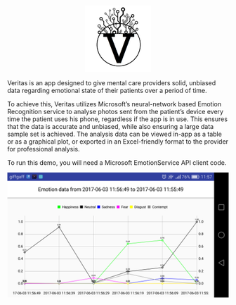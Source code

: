 <p align="center">
  <img src="https://github.com/EXJUSTICE/Veritas/blob/master/logo4sq300DPI.jpg" width="150" height="150">
</p>



Veritas is an app designed to give mental care providers solid, unbiased data regarding emotional state of their patients over a period of time. 

To achieve this, Veritas utilizes Microsoft’s neural-network based Emotion Recognition service to analyse photos sent from the patient’s device every time the patient uses his phone, regardless if the app is in use.  This ensures that the data is accurate and unbiased, while also ensuring a large data sample set is achieved. The analysis data can be viewed in-app as a table or as a graphical plot, or exported in an Excel-friendly format to the provider for professional analysis.

To run this demo, you will need a Microsoft EmotionService API client code.


<p align="center">
  <img src="https://github.com/EXJUSTICE/Veritas/blob/master/Screenshot_2017-06-03-11-57-16.png" >
</p>
